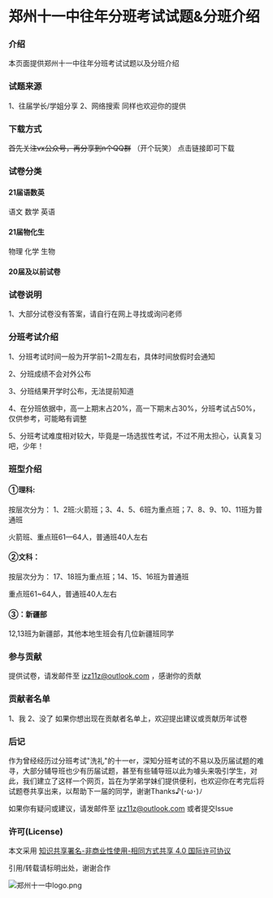 # 郑州十一中往年分班考试试题&分班介绍

### 介绍
本页面提供郑州十一中往年分班考试试题以及分班介绍

### 试题来源
1、往届学长/学姐分享
2、网络搜索
同样也欢迎你的提供

### 下载方式
~~首先关注vx公众号，再分享到n个QQ群~~ （开个玩笑）
点击链接即可下载

### 试卷分类
#### 21届语数英
语文 数学 英语  

#### 21届物化生 
物理 化学 生物
#### 20届及以前试卷


### 试卷说明
1、大部分试卷没有答案，请自行在网上寻找或询问老师


### 分班考试介绍
1、分班考试时间一般为开学前1~2周左右，具体时间放假时会通知  

2、分班成绩不会对外公布  

3、分班结果开学时公布，无法提前知道  

4、在分班依据中，高一上期末占20%，高一下期末占30%，分班考试占50%，仅供参考，可能略有调整  

5、分班考试难度相对较大，毕竟是一场选拔性考试，不过不用太担心，认真复习吧，少年！

### 班型介绍
#### ①理科:  

按层次分为： 1、2班:火箭班；3、4、5、6班为重点班；7、8、9、10、11班为普通班  

火箭班、重点班61—64人，普通班40人左右  

#### ②文科：
按层次分为： 17、18班为重点班；14、15、16班为普通班  

重点班61~64人，普通班40人左右  

#### ③：新疆部  

12,13班为新疆部，其他本地生班会有几位新疆班同学


### 参与贡献

提供试卷，请发邮件至 izz11z@outlook.com ，感谢你的贡献

### 贡献者名单
1、我
2、没了
如果你想出现在贡献者名单上，欢迎提出建议或贡献历年试卷

### 后记  

作为曾经经历过分班考试"洗礼"的十一er，深知分班考试的不易以及历届试题的难寻，大部分辅导班也少有历届试题，甚至有些辅导班以此为噱头来吸引学生，对此，我们建立了这样一个网页，旨在为学弟学妹们提供便利，也欢迎你在考完后将试题卷共享出来，以帮助下一届的同学，谢谢Thanks♪(･ω･)ﾉ
  
  
如果你有疑问或建议，请发邮件至 izz11z@outlook.com 或者提交Issue

### 许可(License)
本文采用 [知识共享署名-非商业性使用-相同方式共享 4.0 国际许可协议](https://creativecommons.org/licenses/by-nc-sa/4.0/deed.zh "知识共享署名-非商业性使用-相同方式共享 4.0 国际许可协议")  
  
  
引用/转载请标明出处，谢谢合作

![郑州十一中logo.png](https://s1.ax1x.com/2020/03/23/87041S.png)
